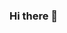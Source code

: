 ### Hi there 👋

<!--
**yoonbr/yoonbr** is a ✨ _special_ ✨ repository because its `README.md` (this file) appears on your GitHub profile.

![header](https://capsule-render.vercel.app/api?type=wave&color=gradient&height=300&section=header&text=Hi there 👋&fontSize=90)

![yoonbr's github stats](https://github-readme-stats.vercel.app/api?username=yoonbr&show_icons=true&theme=buefy)

buefy: {
    title_color: "7957d5",
    icon_color: "ff3860",
    text_color: "363636",
    bg_color: "ffffff",
  }

Here are some ideas to get you started:

- 🔭 I’m currently working on ...
- 🌱 I’m currently learning ...
- 👯 I’m looking to collaborate on ...
- 🤔 I’m looking for help with ...
- 💬 Ask me about ...
- 📫 How to reach me: ...
- 😄 Pronouns: ...
- ⚡ Fun fact: ...
-->
